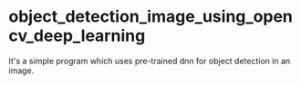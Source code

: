 # object_detection_image_using_opencv_deep_learning
It's a simple program which uses pre-trained dnn for object detection in an image.
